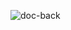 ![doc-back](https://github.com/Tamires01-alt/tranferencia-backend/assets/62455956/08e138a2-80c3-4434-b7fb-2f5274c5a1f1)
